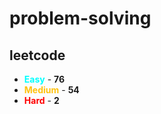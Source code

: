 # problem-solving

## leetcode

- <span style="color :  #00ffff">**Easy**</span> - **76**
- <span style="color :  #ffc20e">**Medium**</span> - **54**
- <span style="color :  red">**Hard**</span> - **2**
